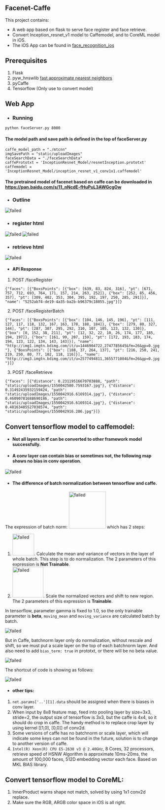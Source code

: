 ## Facenet-Caffe
This project contains:
* A web app based on flask to serve face register and face retrieve.
* Convert Inception_resnet_v1 model to Caffemodel, and to CoreML model in iOS.
* The iOS App can be found in [face_recognition_ios](https://github.com/taylorlu/face_recognition_ios)
## Prerequisites
1. Flask
2. pyw_hnswlib [fast approximate nearest neighbors](https://github.com/nmslib/hnswlib)
3. pyCaffe
4. Tensorflow (Only use to convert model)

## Web App
* ### Running
`python faceServer.py 8000`
#### The model path and save path is defined in the top of faceServer.py
`caffe_model_path = "./mtcnn"`</br>
`imgSavePath = "static/uploadImages"`</br>
`faceSearchData = "./faceSearchData"`</br>
`caffePrototxt = 'InceptionResnet_Model/resnetInception.prototxt'`</br>
`caffemodel = 'InceptionResnet_Model/inception_resnet_v1_conv1x1.caffemodel'`
#### The pretrained model of facenet based on caffe can be downloaded in</br> https://pan.baidu.com/s/11_nNcdE-fHuPuL3AWGcgOw

* ### Outline
![failed](https://github.com/taylorlu/FaceAll/blob/master/resource/web.png)

* ### register html
![failed](https://github.com/taylorlu/FaceAll/blob/master/resource/urlregister.png)
![failed](https://github.com/taylorlu/FaceAll/blob/master/resource/localregister.png)

* ### retrieve html
![failed](https://github.com/taylorlu/FaceAll/blob/master/resource/retrieve.png)
* #### API Response
1. POST /faceRegister

`{"faces": [{"BoxsPoints": [{"box": [639, 83, 824, 316], "pt": [671, 757, 712, 693, 764, 171, 157, 214, 263, 252]}, {"box": [252, 85, 456, 357], "pt": [309, 402, 353, 304, 395, 192, 197, 250, 285, 291]}], "name": "5252ab74-de19-4a35-ba2b-b96379c18055.jpg"}]}`

2. POST /faceRegisterBatch

`{"faces": [{"BoxsPoints": [{"box": [104, 146, 145, 196], "pt": [111, 127, 117, 118, 132, 167, 163, 178, 188, 184]}, {"box": [279, 80, 327, 144], "pt": [287, 307, 295, 292, 310, 107, 105, 123, 132, 130]}, {"box": [0, 152, 38, 211], "pt": [12, 32, 22, 10, 26, 174, 177, 185, 194, 197]}, {"box": [161, 99, 207, 159], "pt": [172, 193, 183, 174, 194, 123, 122, 134, 143, 143]}], "name": "http://img1.imgtn.bdimg.com/it/u=1446904722,2747785645&fm=26&gp=0.jpg"}, {"BoxsPoints": [{"box": [188, 37, 264, 137], "pt": [216, 250, 241, 219, 250, 80, 77, 102, 118, 116]}], "name": "http://img3.imgtn.bdimg.com/it/u=2577494811,3655771084&fm=26&gp=0.jpg"}]}`

3. POST /faceRetrieve

`{"faces": [{"distance": 0.23119516670703888, "path": "static/uploadImages/1550042580.7593167.jpg"}, {"distance": 0.31492435932159424, "path": "static/uploadImages/1550042916.6169314.jpg"}, {"distance": 0.46090781688690186, "path": "static/uploadImages/1550042916.6169314.jpg"}, {"distance": 0.48163485527038574, "path": "static/uploadImages/1550042916.206.jpg"}]}`

## Convert tensorflow model to caffemodel:
* #### Not all layers in tf can be converted to other framework model successfully.
* #### A conv layer can contain bias or sometimes not, the following map shows no bias in conv operation.
![failed](https://github.com/taylorlu/FaceAll/blob/master/resource/batchnorm1.png)
* #### The difference of batch normalization between tensorflow and caffe.
The expression of batch norm: <img src="https://github.com/taylorlu/FaceAll/blob/master/resource/bn1.png" alt="failed" width="120"/>
which has 2 steps:
1. <img src="https://github.com/taylorlu/FaceAll/blob/master/resource/bn3.png" alt="failed" width="70"/>.  Calculate the mean and variance of vectors in the layer of whole batch. This step is to do normalization. The 2 parameters of this expression is **Not Trainable**.
2. <img src="https://github.com/taylorlu/FaceAll/blob/master/resource/bn2.png" alt="failed" width="100"/>.  Scale the normalized vectors and shift to new region. The 2 parameters of this expression is **Trainable**.

In tensorflow, parameter gamma is fixed to 1.0, so the only trainable parameter is **beta**, `moving_mean` and `moving_variance` are calculated batch by batch.

![failed](https://github.com/taylorlu/FaceAll/blob/master/resource/batchnorm2.png)

But in Caffe, batchnorm layer only do normalization, without rescale and shift, so we must put a scale layer on the top of each batchnorm layer. And also need to add `bias_term: true` in prototxt, or there will be no beta value.

![failed](https://github.com/taylorlu/FaceAll/blob/master/resource/batchnorm3.png)

The shortcut of code is showing as follows:

![failed](https://github.com/taylorlu/FaceAll/blob/master/resource/batchnorm4.png)
* #### other tips: 
1. `net.params['..'][1].data` should be assigned when there is biases in conv layer.
2. When input by 8x8 feature map, feed into pooling layer by size=3x3, stride=2, the output size of tensorflow is 3x3, but the caffe is 4x4, so it should do crop in caffe. The handy method is to replace crop layer by using kernel [[1,0], [0,0]] of conv2d.
3. Some versions of caffe has no batchnorm or scale layer, which will indicate some keys can not be found in the future, solution is to change to another version of caffe.
4. `Intel(R) Xeon(R) CPU E5-2630 v3 @ 2.40GHz`, 8 Cores, 32 processors, retrieve speed of HSNW Algorithm is approximate 10ms-20ms, the amount of 100,000 faces, 512D embedding vector each face. Based on MKL BlAS library.

## Convert tensorflow model to CoreML:
1. InnerProduct warns shape not match, solved by using 1x1 conv2d replace.
2. Make sure the RGB, ARGB color space in iOS is all right.
